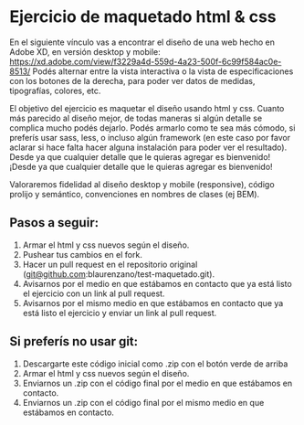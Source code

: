 # Ejercicio de maquetado html & css
En el siguiente vínculo vas a encontrar el diseño de una web hecho en Adobe XD, en versión desktop y mobile:
https://xd.adobe.com/view/f3229a4d-559d-4a23-500f-6c99f584ac0e-8513/
Podés alternar entre la vista interactiva o la vista de especificaciones con los botones de la derecha, para poder ver datos de medidas, tipografías, colores, etc.

El objetivo del ejercicio es maquetar el diseño usando html y css. Cuanto más parecido al diseño mejor, de todas maneras si algún detalle se complica mucho podés dejarlo.
Podés armarlo como te sea más cómodo, si preferís usar sass, less, o incluso algún framework (en este caso por favor aclarar si hace falta hacer alguna instalación para poder ver el resultado).
Desde ya que cualquier detalle que le quieras agregar es bienvenido!
¡Desde ya que cualquier detalle que le quieras agregar es bienvenido!

Valoraremos fidelidad al diseño desktop y mobile (responsive), código prolijo y semántico, convenciones en nombres de clases (ej BEM).

## Pasos a seguir:
1. Armar el html y css nuevos según el diseño.
2. Pushear tus cambios en el fork.
3. Hacer un pull request en el repositorio original (git@github.com:blaurenzano/test-maquetado.git).
4. Avisarnos por el medio en que estábamos en contacto que ya está listo el ejercicio con un link al pull request.
5. Avisarnos por el mismo medio en que estábamos en contacto que ya está listo el ejercicio y enviar un link al pull request.

## Si preferís no usar git:
1. Descargarte este código inicial como .zip con el botón verde de arriba
2. Armar el html y css nuevos según el diseño.
3. Enviarnos un .zip con el código final por el medio en que estábamos en contacto.
4. Enviarnos un .zip con el código final por el mismo medio en que estábamos en contacto.

